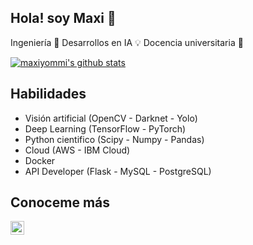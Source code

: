 ## Hola! soy Maxi 👋

Ingeniería 🔧 Desarrollos en IA 💡 Docencia universitaria 📢

[![maxiyommi's github stats](https://github-readme-stats.vercel.app/api?username=maxiyommi&count_private=true&include_all_commits=true&theme=radical)](https://google.com)

## Habilidades

* Visión artificial (OpenCV - Darknet - Yolo)
* Deep Learning (TensorFlow - PyTorch)
* Python cientifico (Scipy - Numpy - Pandas)
* Cloud (AWS - IBM Cloud)
* Docker
* API Developer (Flask - MySQL - PostgreSQL)

## Conoceme más
[<img align="left" alt="codeSTACKr | LinkedIn" width="22px" src="https://cdn.jsdelivr.net/npm/simple-icons@v3/icons/linkedin.svg" />][linkedin]
<br/>

[linkedin]: https://www.linkedin.com/in/myommi

<!--
**maxiyommi/maxiyommi** is a ✨ _special_ ✨ repository because its `README.md` (this file) appears on your GitHub profile.

Here are some ideas to get you started:

- 🔭 I’m currently working on ...
- 🌱 I’m currently learning ...
- 👯 I’m looking to collaborate on ...
- 🤔 I’m looking for help with ...
- 💬 Ask me about ...
- 📫 How to reach me: ...
- 😄 Pronouns: ...
- ⚡ Fun fact: ...
-->
